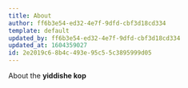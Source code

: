 ```yaml
---
title: About
author: ff6b3e54-ed32-4e7f-9dfd-cbf3d18cd334
template: default
updated_by: ff6b3e54-ed32-4e7f-9dfd-cbf3d18cd334
updated_at: 1604359027
id: 2e2019c6-8b4c-493e-95c5-5c3895999d05
---
```

About the **yiddishe kop**
